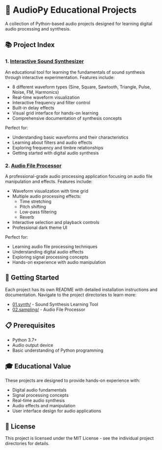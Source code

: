 # 🎵 AudioPy Educational Projects

A collection of Python-based audio projects designed for learning digital audio processing and synthesis.

## 📚 Project Index

### 1. [Interactive Sound Synthesizer](01.synth/)
An educational tool for learning the fundamentals of sound synthesis through interactive experimentation. Features include:
- 8 different waveform types (Sine, Square, Sawtooth, Triangle, Pulse, Noise, FM, Harmonics)
- Real-time waveform visualization
- Interactive frequency and filter control
- Built-in delay effects
- Visual grid interface for hands-on learning
- Comprehensive documentation of synthesis concepts

Perfect for:
- Understanding basic waveforms and their characteristics
- Learning about filters and audio effects
- Exploring frequency and timbre relationships
- Getting started with digital audio synthesis

### 2. [Audio File Processor](02.sampling/)
A professional-grade audio processing application focusing on audio file manipulation and effects. Features include:
- Waveform visualization with time grid
- Multiple audio processing effects:
  - Time stretching
  - Pitch shifting
  - Low-pass filtering
  - Reverb
- Interactive selection and playback controls
- Professional dark theme UI

Perfect for:
- Learning audio file processing techniques
- Understanding digital audio effects
- Exploring signal processing concepts
- Hands-on experience with audio manipulation

## 🚀 Getting Started

Each project has its own README with detailed installation instructions and documentation. Navigate to the project directories to learn more:

- [01.synth/](01.synth/) - Sound Synthesis Learning Tool
- [02.sampling/](02.sampling/) - Audio File Processor

## 📋 Prerequisites

- Python 3.7+
- Audio output device
- Basic understanding of Python programming

## 🎓 Educational Value

These projects are designed to provide hands-on experience with:
- Digital audio fundamentals
- Signal processing concepts
- Real-time audio synthesis
- Audio effects and manipulation
- User interface design for audio applications

## 📝 License

This project is licensed under the MIT License - see the individual project directories for details. 